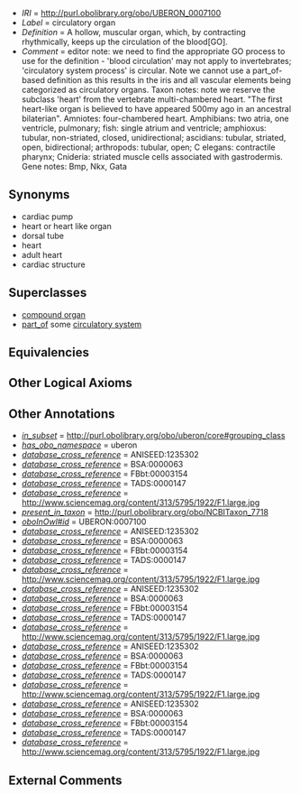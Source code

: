  * *IRI* = http://purl.obolibrary.org/obo/UBERON_0007100
 * *Label* = circulatory organ
 * *Definition* = A hollow, muscular organ, which, by contracting rhythmically, keeps up the circulation of the blood[GO].
 * *Comment* = editor note: we need to find the appropriate GO process to use for the definition - 'blood circulation' may not apply to invertebrates; 'circulatory system process' is circular. Note we cannot use a part_of-based definition as this results in the iris and all vascular elements being categorized as circulatory organs. Taxon notes: note we reserve the subclass 'heart' from the vertebrate multi-chambered heart. "The first heart-like organ is believed to have appeared 500my ago in an ancestral bilaterian". Amniotes:  four-chambered heart. Amphibians: two atria, one ventricle, pulmonary; fish: single atrium and ventricle; amphioxus: tubular, non-striated, closed, unidirectional; ascidians: tubular, striated, open, bidirectional; arthropods: tubular, open; C elegans: contractile pharynx; Cnideria: striated muscle cells associated with gastrodermis. Gene notes: Bmp, Nkx, Gata

## Synonyms

 * cardiac pump
 * heart or heart like organ
 * dorsal tube
 * heart
 * adult heart
 * cardiac structure

## Superclasses

 * [compound organ](../../UBERON/03/UBERON_0003103.md)
 * [part_of](../../BFO/50/BFO_0000050.md) some [circulatory system](../../UBERON/09/UBERON_0001009.md)

## Equivalencies


## Other Logical Axioms


## Other Annotations

 * *[in_subset](../../et/oboInOwl#inSubset.md)* = http://purl.obolibrary.org/obo/uberon/core#grouping_class
 * *[has_obo_namespace](../../ce/oboInOwl#hasOBONamespace.md)* = uberon
 * *[database_cross_reference](../../ef/oboInOwl#hasDbXref.md)* = ANISEED:1235302
 * *[database_cross_reference](../../ef/oboInOwl#hasDbXref.md)* = BSA:0000063
 * *[database_cross_reference](../../ef/oboInOwl#hasDbXref.md)* = FBbt:00003154
 * *[database_cross_reference](../../ef/oboInOwl#hasDbXref.md)* = TADS:0000147
 * *[database_cross_reference](../../ef/oboInOwl#hasDbXref.md)* = http://www.sciencemag.org/content/313/5795/1922/F1.large.jpg
 * *[present_in_taxon](../../core#present/on/core#present_in_taxon.md)* = http://purl.obolibrary.org/obo/NCBITaxon_7718
 * *[oboInOwl#id](../../id/oboInOwl#id.md)* = UBERON:0007100
 * *[database_cross_reference](../../ef/oboInOwl#hasDbXref.md)* = ANISEED:1235302
 * *[database_cross_reference](../../ef/oboInOwl#hasDbXref.md)* = BSA:0000063
 * *[database_cross_reference](../../ef/oboInOwl#hasDbXref.md)* = FBbt:00003154
 * *[database_cross_reference](../../ef/oboInOwl#hasDbXref.md)* = TADS:0000147
 * *[database_cross_reference](../../ef/oboInOwl#hasDbXref.md)* = http://www.sciencemag.org/content/313/5795/1922/F1.large.jpg
 * *[database_cross_reference](../../ef/oboInOwl#hasDbXref.md)* = ANISEED:1235302
 * *[database_cross_reference](../../ef/oboInOwl#hasDbXref.md)* = BSA:0000063
 * *[database_cross_reference](../../ef/oboInOwl#hasDbXref.md)* = FBbt:00003154
 * *[database_cross_reference](../../ef/oboInOwl#hasDbXref.md)* = TADS:0000147
 * *[database_cross_reference](../../ef/oboInOwl#hasDbXref.md)* = http://www.sciencemag.org/content/313/5795/1922/F1.large.jpg
 * *[database_cross_reference](../../ef/oboInOwl#hasDbXref.md)* = ANISEED:1235302
 * *[database_cross_reference](../../ef/oboInOwl#hasDbXref.md)* = BSA:0000063
 * *[database_cross_reference](../../ef/oboInOwl#hasDbXref.md)* = FBbt:00003154
 * *[database_cross_reference](../../ef/oboInOwl#hasDbXref.md)* = TADS:0000147
 * *[database_cross_reference](../../ef/oboInOwl#hasDbXref.md)* = http://www.sciencemag.org/content/313/5795/1922/F1.large.jpg
 * *[database_cross_reference](../../ef/oboInOwl#hasDbXref.md)* = ANISEED:1235302
 * *[database_cross_reference](../../ef/oboInOwl#hasDbXref.md)* = BSA:0000063
 * *[database_cross_reference](../../ef/oboInOwl#hasDbXref.md)* = FBbt:00003154
 * *[database_cross_reference](../../ef/oboInOwl#hasDbXref.md)* = TADS:0000147
 * *[database_cross_reference](../../ef/oboInOwl#hasDbXref.md)* = http://www.sciencemag.org/content/313/5795/1922/F1.large.jpg

## External Comments

